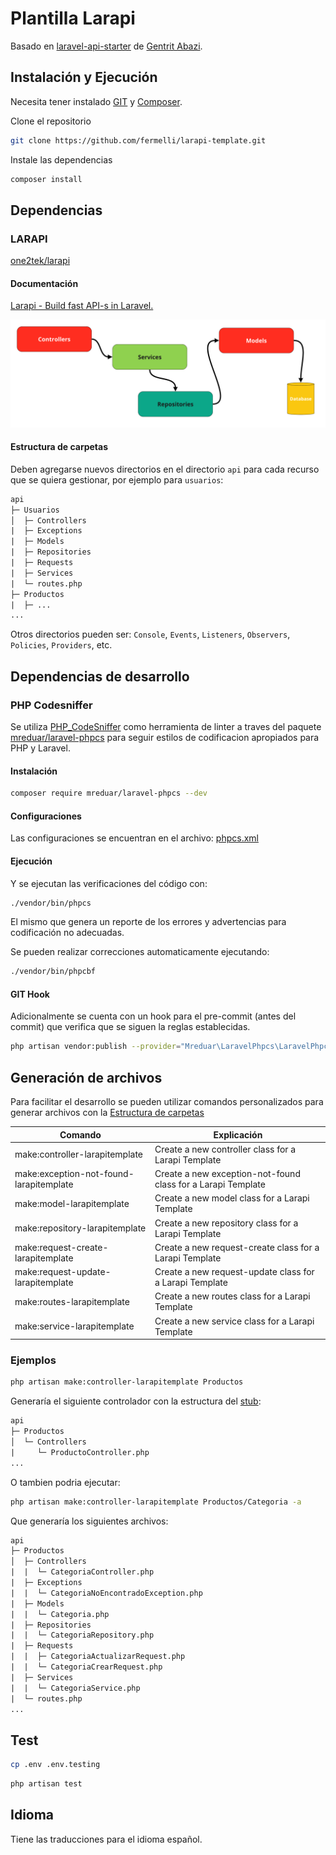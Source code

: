 # Plantilla Larapi

Basado en [laravel-api-starter](https://github.com/gentritabazi01/laravel-api-starter) de [Gentrit Abazi](https://github.com/gentritabazi01).

## Instalación y Ejecución

Necesita tener instalado [GIT](https://git-scm.com/) y [Composer](https://getcomposer.org/).

Clone el repositorio

```bash
git clone https://github.com/fermelli/larapi-template.git
```

Instale las dependencias

```bash
composer install
```

## Dependencias

### LARAPI

[one2tek/larapi](https://github.com/one2tek/larapi)

#### Documentación

[Larapi - Build fast API-s in Laravel.](https://one2tek.github.io/larapi/#/)

![Larapi](pic.png?raw=true "Larapi")

#### Estructura de carpetas

Deben agregarse nuevos directorios en el directorio `api` para cada recurso que se quiera gestionar, por ejemplo para `usuarios`:

```txt
api
├─ Usuarios
│  ├─ Controllers
|  ├─ Exceptions
|  ├─ Models
|  ├─ Repositories
|  ├─ Requests
|  ├─ Services
|  └─ routes.php
├─ Productos
|  ├─ ...
...
```

Otros directorios pueden ser: `Console`, `Events`, `Listeners`, `Observers`, `Policies`, `Providers`, etc.

## Dependencias de desarrollo

### PHP Codesniffer

Se utiliza [PHP_CodeSniffer](https://github.com/squizlabs/PHP_CodeSniffer) como herramienta de linter a traves del paquete [mreduar/laravel-phpcs](https://github.com/mreduar/laravel-phpcs) para seguir estilos de codificacion apropiados para PHP y Laravel.

#### Instalación

```bash
composer require mreduar/laravel-phpcs --dev
```

#### Configuraciones

Las configuraciones se encuentran en el archivo: [phpcs.xml](./phpcs.xml)

#### Ejecución

Y se ejecutan las verificaciones del código con:

```bash
./vendor/bin/phpcs
```

El mismo que genera un reporte de los errores y advertencias para codificación no adecuadas.

Se pueden realizar correcciones automaticamente ejecutando:

```bash
./vendor/bin/phpcbf
```

#### GIT Hook

Adicionalmente se cuenta con un hook para el pre-commit (antes del commit) que verifica que se siguen la reglas establecidas.

```bash
php artisan vendor:publish --provider="Mreduar\LaravelPhpcs\LaravelPhpcsServiceProvider" --tag="hook"
```

## Generación de archivos

Para facilitar el desarrollo se pueden utilizar comandos personalizados para generar archivos con la [Estructura de carpetas](#estructura-de-carpetas)

| Comando                                 | Explicación                                                  |
| --------------------------------------- | ------------------------------------------------------------ |
| make:controller-larapitemplate          | Create a new controller class for a Larapi Template          |
| make:exception-not-found-larapitemplate | Create a new exception-not-found class for a Larapi Template |
| make:model-larapitemplate               | Create a new model class for a Larapi Template               |
| make:repository-larapitemplate          | Create a new repository class for a Larapi Template          |
| make:request-create-larapitemplate      | Create a new request-create class for a Larapi Template      |
| make:request-update-larapitemplate      | Create a new request-update class for a Larapi Template      |
| make:routes-larapitemplate              | Create a new routes class for a Larapi Template              |
| make:service-larapitemplate             | Create a new service class for a Larapi Template             |

### Ejemplos

```bash
php artisan make:controller-larapitemplate Productos
```

Generaría el siguiente controlador con la estructura del [stub](./stubs/controller.larapi-template.stub):

```txt
api
├─ Productos
│  └─ Controllers
|     └─ ProductoController.php
...
```

O tambien podria ejecutar:

```bash
php artisan make:controller-larapitemplate Productos/Categoria -a
```

Que generaría los siguientes archivos:

```txt
api
├─ Productos
│  ├─ Controllers
|  |  └─ CategoriaController.php
|  ├─ Exceptions
|  |  └─ CategoriaNoEncontradoException.php
|  ├─ Models
|  |  └─ Categoria.php
|  ├─ Repositories
|  |  └─ CategoriaRepository.php
|  ├─ Requests
|  |  ├─ CategoriaActualizarRequest.php
|  |  └─ CategoriaCrearRequest.php
|  ├─ Services
|  |  └─ CategoriaService.php
|  └─ routes.php
...
```

## Test

```bash
cp .env .env.testing
```

```bash
php artisan test
```

## Idioma

Tiene las traducciones para el idioma español.

